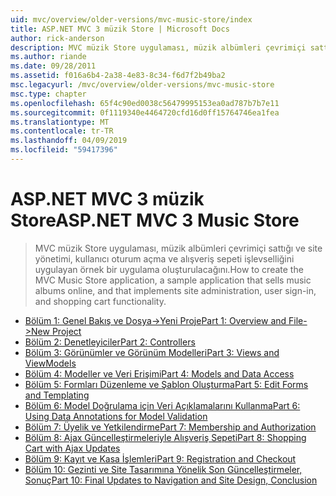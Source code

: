 ```yaml
---
uid: mvc/overview/older-versions/mvc-music-store/index
title: ASP.NET MVC 3 müzik Store | Microsoft Docs
author: rick-anderson
description: MVC müzik Store uygulaması, müzik albümleri çevrimiçi sattığı ve kullanıcı oturum açma, site yönetimi uygulayan örnek bir uygulama oluşturmak nasıl bir...
ms.author: riande
ms.date: 09/28/2011
ms.assetid: f016a6b4-2a38-4e83-8c34-f6d7f2b49ba2
msc.legacyurl: /mvc/overview/older-versions/mvc-music-store
msc.type: chapter
ms.openlocfilehash: 65f4c90ed0038c56479995153ea0ad787b7b7e11
ms.sourcegitcommit: 0f1119340e4464720cfd16d0ff15764746ea1fea
ms.translationtype: MT
ms.contentlocale: tr-TR
ms.lasthandoff: 04/09/2019
ms.locfileid: "59417396"
---
```

# <a name="aspnet-mvc-3-music-store"></a><span data-ttu-id="1a9ce-103">ASP.NET MVC 3 müzik Store</span><span class="sxs-lookup"><span data-stu-id="1a9ce-103">ASP.NET MVC 3 Music Store</span></span>

> <span data-ttu-id="1a9ce-104">MVC müzik Store uygulaması, müzik albümleri çevrimiçi sattığı ve site yönetimi, kullanıcı oturum açma ve alışveriş sepeti işlevselliğini uygulayan örnek bir uygulama oluşturulacağını.</span><span class="sxs-lookup"><span data-stu-id="1a9ce-104">How to create the MVC Music Store application, a sample application that sells music albums online, and that implements site administration, user sign-in, and shopping cart functionality.</span></span>


- [<span data-ttu-id="1a9ce-105">Bölüm 1: Genel Bakış ve Dosya->Yeni Proje</span><span class="sxs-lookup"><span data-stu-id="1a9ce-105">Part 1: Overview and File->New Project</span></span>](mvc-music-store-part-1.md)
- [<span data-ttu-id="1a9ce-106">Bölüm 2: Denetleyiciler</span><span class="sxs-lookup"><span data-stu-id="1a9ce-106">Part 2: Controllers</span></span>](mvc-music-store-part-2.md)
- [<span data-ttu-id="1a9ce-107">Bölüm 3: Görünümler ve Görünüm Modelleri</span><span class="sxs-lookup"><span data-stu-id="1a9ce-107">Part 3: Views and ViewModels</span></span>](mvc-music-store-part-3.md)
- [<span data-ttu-id="1a9ce-108">Bölüm 4: Modeller ve Veri Erişimi</span><span class="sxs-lookup"><span data-stu-id="1a9ce-108">Part 4: Models and Data Access</span></span>](mvc-music-store-part-4.md)
- [<span data-ttu-id="1a9ce-109">Bölüm 5: Formları Düzenleme ve Şablon Oluşturma</span><span class="sxs-lookup"><span data-stu-id="1a9ce-109">Part 5: Edit Forms and Templating</span></span>](mvc-music-store-part-5.md)
- [<span data-ttu-id="1a9ce-110">Bölüm 6: Model Doğrulama için Veri Açıklamalarını Kullanma</span><span class="sxs-lookup"><span data-stu-id="1a9ce-110">Part 6: Using Data Annotations for Model Validation</span></span>](mvc-music-store-part-6.md)
- [<span data-ttu-id="1a9ce-111">Bölüm 7: Üyelik ve Yetkilendirme</span><span class="sxs-lookup"><span data-stu-id="1a9ce-111">Part 7: Membership and Authorization</span></span>](mvc-music-store-part-7.md)
- [<span data-ttu-id="1a9ce-112">Bölüm 8: Ajax Güncelleştirmeleriyle Alışveriş Sepeti</span><span class="sxs-lookup"><span data-stu-id="1a9ce-112">Part 8: Shopping Cart with Ajax Updates</span></span>](mvc-music-store-part-8.md)
- [<span data-ttu-id="1a9ce-113">Bölüm 9: Kayıt ve Kasa İşlemleri</span><span class="sxs-lookup"><span data-stu-id="1a9ce-113">Part 9: Registration and Checkout</span></span>](mvc-music-store-part-9.md)
- [<span data-ttu-id="1a9ce-114">Bölüm 10: Gezinti ve Site Tasarımına Yönelik Son Güncelleştirmeler, Sonuç</span><span class="sxs-lookup"><span data-stu-id="1a9ce-114">Part 10: Final Updates to Navigation and Site Design, Conclusion</span></span>](mvc-music-store-part-10.md)
